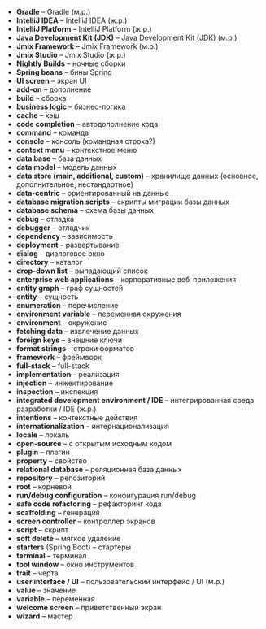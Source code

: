 * __Gradle__ – Gradle (м.р.)
* __IntelliJ IDEA__ – IntelliJ IDEA (ж.р.)
* __IntelliJ Platform__ – IntelliJ Platform (ж.р.)
* __Java Development Kit (JDK)__ – Java Development Kit (JDK) (м.р.)
* __Jmix Framework__ – Jmix Framework (м.р.)
* __Jmix Studio__ – Jmix Studio (ж.р.)
* __Nightly Builds__ – ночные сборки
* __Spring beans__ – бины Spring
* __UI screen__ – экран UI
* __add-on__ – дополнение
* __build__ – сборка
* __business logic__ – бизнес-логика
* __cache__ – кэш
* __code completion__ – автодополнение кода
* __command__ – команда
* __console__ – консоль (командная строка?)
* __context menu__ – контекстное меню
* __data base__ – база данных
* __data model__ – модель данных
* __data store (main, additional, custom)__ – хранилище данных (основное, дополнительное, нестандартное)
* __data-centric__ – ориентированный на данные
* __database migration scripts__ – скрипты миграции базы данных
* __database schema__ – схема базы данных
* __debug__ – отладка
* __debugger__ – отладчик
* __dependency__ – зависимость
* __deployment__ – развертывание
* __dialog__ – диалоговое окно
* __directory__ – каталог
* __drop-down list__ – выпадающий список
* __enterprise web applications__ – корпоративные веб-приложения
* __entity graph__ – граф сущностей
* __entity__ – сущность
* __enumeration__ – перечисление
* __environment variable__ – переменная окружения
* __environment__ – окружение
* __fetching data__ – извлечение данных
* __foreign keys__ – внешние ключи
* __format strings__ – строки форматов
* __framework__ – фреймворк
* __full-stack__ – full-stack
* __implementation__ – реализация
* __injection__ – инжектирование
* __inspection__ – инспекция
* __integrated development environment / IDE__ – интегрированная среда разработки / IDE (ж.р.)
* __intentions__ – контекстные действия
* __internationalization__ – интернационализация
* __locale__ – локаль
* __open-source__ – с открытым исходным кодом
* __plugin__ – плагин
* __property__ – свойство
* __relational database__ – реляционная база данных
* __repository__ – репозиторий
* __root__ – корневой
* __run/debug configuration__ – конфигурация run/debug
* __safe code refactoring__ – рефакторинг кода
* __scaffolding__ – генерация
* __screen controller__ – контроллер экранов
* __script__ – скрипт
* __soft delete__ – мягкое удаление
* __starters__ (Spring Boot) – стартеры
* __terminal__ – терминал
* __tool window__ – окно инструментов
* __trait__ – черта
* __user interface / UI__ – пользовательский интерфейс / UI (м.р.)
* __value__ – значение
* __variable__ – переменная
* __welcome screen__ – приветственный экран
* __wizard__ – мастер
